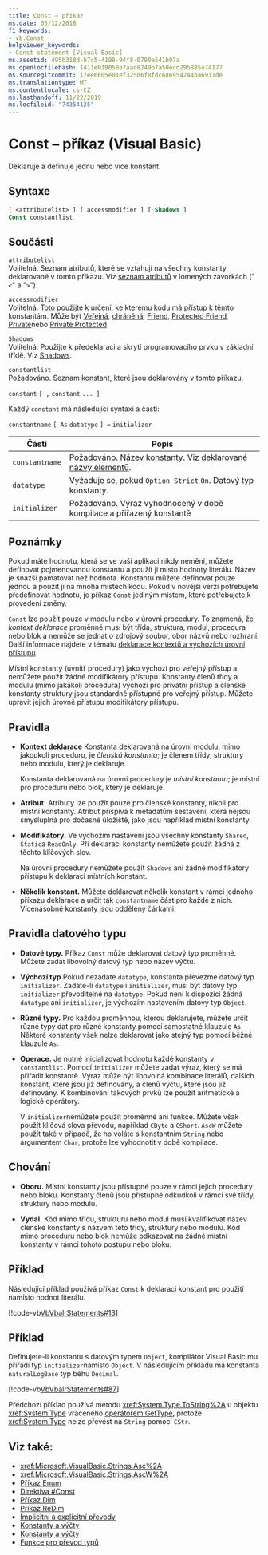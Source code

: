 ```yaml
---
title: Const – příkaz
ms.date: 05/12/2018
f1_keywords:
- vb.Const
helpviewer_keywords:
- Const statement [Visual Basic]
ms.assetid: 495b318d-b7c5-4198-94f8-0790a541b07a
ms.openlocfilehash: 1411e019058e7aac8249b7a50ecd295885a74177
ms.sourcegitcommit: 17ee6605e01ef32506f8fdc686954244ba6911de
ms.translationtype: MT
ms.contentlocale: cs-CZ
ms.lasthandoff: 11/22/2019
ms.locfileid: "74354125"
---
```

# <a name="const-statement-visual-basic"></a>Const – příkaz (Visual Basic)

Deklaruje a definuje jednu nebo více konstant.

## <a name="syntax"></a>Syntaxe

```vb
[ <attributelist> ] [ accessmodifier ] [ Shadows ]
Const constantlist
```

## <a name="parts"></a>Součásti

`attributelist`  
Volitelná. Seznam atributů, které se vztahují na všechny konstanty deklarované v tomto příkazu. Viz [seznam atributů](../../../visual-basic/language-reference/statements/attribute-list.md) v lomených závorkách ("`<`" a "`>`").

`accessmodifier`  
Volitelná. Toto použijte k určení, ke kterému kódu má přístup k těmto konstantám. Může být [Veřejná](../../../visual-basic/language-reference/modifiers/public.md), [chráněná](../../../visual-basic/language-reference/modifiers/protected.md), [Friend](../../../visual-basic/language-reference/modifiers/friend.md), [Protected Friend](../modifiers/protected-friend.md), [Private](../../../visual-basic/language-reference/modifiers/private.md)nebo [Private Protected](../../language-reference/modifiers/private-protected.md).

`Shadows`  
Volitelná. Použijte k předeklaraci a skrytí programovacího prvku v základní třídě. Viz [Shadows](../../../visual-basic/language-reference/modifiers/shadows.md).

`constantlist`  
Požadováno. Seznam konstant, které jsou deklarovány v tomto příkazu.

`constant` `[ ,` `constant` `... ]`

Každý `constant` má následující syntaxi a části:

`constantname` `[ As` `datatype` `] =` `initializer`

|Částí|Popis|
|----------|-----------------|
|`constantname`|Požadováno. Název konstanty. Viz [deklarované názvy elementů](../../../visual-basic/programming-guide/language-features/declared-elements/declared-element-names.md).|
|`datatype`|Vyžaduje se, pokud `Option Strict` `On`. Datový typ konstanty.|
|`initializer`|Požadováno. Výraz vyhodnocený v době kompilace a přiřazený konstantě|

## <a name="remarks"></a>Poznámky

Pokud máte hodnotu, která se ve vaší aplikaci nikdy nemění, můžete definovat pojmenovanou konstantu a použít ji místo hodnoty literálu. Název je snazší pamatovat než hodnota. Konstantu můžete definovat pouze jednou a použít ji na mnoha místech kódu. Pokud v novější verzi potřebujete předefinovat hodnotu, je příkaz `Const` jediným místem, které potřebujete k provedení změny.

`Const` lze použít pouze v modulu nebo v úrovni procedury. To znamená, že *kontext deklarace* proměnné musí být třída, struktura, modul, procedura nebo blok a nemůže se jednat o zdrojový soubor, obor názvů nebo rozhraní. Další informace najdete v tématu [deklarace kontextů a výchozích úrovní přístupu](../../../visual-basic/language-reference/statements/declaration-contexts-and-default-access-levels.md).

Místní konstanty (uvnitř procedury) jako výchozí pro veřejný přístup a nemůžete použít žádné modifikátory přístupu. Konstanty členů třídy a modulu (mimo jakákoli procedura) výchozí pro privátní přístup a členské konstanty struktury jsou standardně přístupné pro veřejný přístup. Můžete upravit jejich úrovně přístupu modifikátory přístupu.

## <a name="rules"></a>Pravidla

- **Kontext deklarace** Konstanta deklarovaná na úrovni modulu, mimo jakoukoli proceduru, je *členská konstanta*; je členem třídy, struktury nebo modulu, který je deklaruje.

  Konstanta deklarovaná na úrovni procedury je *místní konstanta*; je místní pro proceduru nebo blok, který je deklaruje.

- **Atribut.** Atributy lze použít pouze pro členské konstanty, nikoli pro místní konstanty. Atribut přispívá k metadatům sestavení, která nejsou smysluplná pro dočasné úložiště, jako jsou například místní konstanty.

- **Modifikátory.** Ve výchozím nastavení jsou všechny konstanty `Shared`, `Static`a `ReadOnly`. Při deklaraci konstanty nemůžete použít žádná z těchto klíčových slov.

  Na úrovni procedury nemůžete použít `Shadows` ani žádné modifikátory přístupu k deklaraci místních konstant.

- **Několik konstant.** Můžete deklarovat několik konstant v rámci jednoho příkazu deklarace a určit tak `constantname` část pro každé z nich. Vícenásobné konstanty jsou odděleny čárkami.

## <a name="data-type-rules"></a>Pravidla datového typu

- **Datové typy.** Příkaz `Const` může deklarovat datový typ proměnné. Můžete zadat libovolný datový typ nebo název výčtu.

- **Výchozí typ** Pokud nezadáte `datatype`, konstanta převezme datový typ `initializer`. Zadáte-li `datatype` i `initializer`, musí být datový typ `initializer` převoditelné na `datatype`. Pokud není k dispozici žádná `datatype` ani `initializer`, je výchozím nastavením datový typ `Object`.

- **Různé typy.** Pro každou proměnnou, kterou deklarujete, můžete určit různé typy dat pro různé konstanty pomocí samostatné klauzule `As`. Některé konstanty však nelze deklarovat jako stejný typ pomocí běžné klauzule `As`.

- **Operace.** Je nutné inicializovat hodnotu každé konstanty v `constantlist`. Pomocí `initializer` můžete zadat výraz, který se má přiřadit konstantě. Výraz může být libovolná kombinace literálů, dalších konstant, které jsou již definovány, a členů výčtu, které jsou již definovány. K kombinování takových prvků lze použít aritmetické a logické operátory.

  V `initializer`nemůžete použít proměnné ani funkce. Můžete však použít klíčová slova převodu, například `CByte` a `CShort`. `AscW` můžete použít také v případě, že ho voláte s konstantním `String` nebo argumentem `Char`, protože lze vyhodnotit v době kompilace.

## <a name="behavior"></a>Chování

- **Oboru.** Místní konstanty jsou přístupné pouze v rámci jejich procedury nebo bloku. Konstanty členů jsou přístupné odkudkoli v rámci své třídy, struktury nebo modulu.

- **Vydal.** Kód mimo třídu, strukturu nebo modul musí kvalifikovat název členské konstanty s názvem této třídy, struktury nebo modulu. Kód mimo proceduru nebo blok nemůže odkazovat na žádné místní konstanty v rámci tohoto postupu nebo bloku.

## <a name="example"></a>Příklad

Následující příklad používá příkaz `Const` k deklaraci konstant pro použití namísto hodnot literálu.

[!code-vb[VbVbalrStatements#13](~/samples/snippets/visualbasic/VS_Snippets_VBCSharp/VbVbalrStatements/VB/Class1.vb#13)]

## <a name="example"></a>Příklad

Definujete-li konstantu s datovým typem `Object`, kompilátor Visual Basic mu přiřadí typ `initializer`namísto `Object`. V následujícím příkladu má konstanta `naturalLogBase` typ běhu `Decimal`.

[!code-vb[VbVbalrStatements#87](~/samples/snippets/visualbasic/VS_Snippets_VBCSharp/VbVbalrStatements/VB/Class1.vb#87)]

Předchozí příklad používá metodu <xref:System.Type.ToString%2A> u objektu <xref:System.Type> vráceného [operátorem GetType](../../../visual-basic/language-reference/operators/gettype-operator.md), protože <xref:System.Type> nelze převést na `String` pomocí `CStr`.

## <a name="see-also"></a>Viz také:

- <xref:Microsoft.VisualBasic.Strings.Asc%2A>
- <xref:Microsoft.VisualBasic.Strings.AscW%2A>
- [Příkaz Enum](../../../visual-basic/language-reference/statements/enum-statement.md)
- [Direktiva #Const](../../../visual-basic/language-reference/directives/const-directive.md)
- [Příkaz Dim](../../../visual-basic/language-reference/statements/dim-statement.md)
- [Příkaz ReDim](../../../visual-basic/language-reference/statements/redim-statement.md)
- [Implicitní a explicitní převody](../../../visual-basic/programming-guide/language-features/data-types/implicit-and-explicit-conversions.md)
- [Konstanty a výčty](../../../visual-basic/programming-guide/language-features/constants-enums/index.md)
- [Konstanty a výčty](../../../visual-basic/language-reference/constants-and-enumerations.md)
- [Funkce pro převod typů](../../../visual-basic/language-reference/functions/type-conversion-functions.md)
